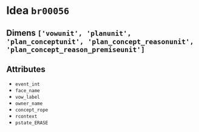 # Idea `br00056`

## Dimens `['vowunit', 'planunit', 'plan_conceptunit', 'plan_concept_reasonunit', 'plan_concept_reason_premiseunit']`

## Attributes
- `event_int`
- `face_name`
- `vow_label`
- `owner_name`
- `concept_rope`
- `rcontext`
- `pstate_ERASE`
